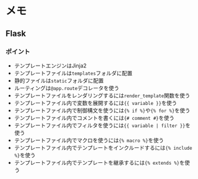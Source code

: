 # メモ

## Flask

### ポイント

- テンプレートエンジンはJinja2
- テンプレートファイルは`templates`フォルダに配置
- 静的ファイルは`static`フォルダに配置
- ルーティングは`@app.route`デコレータを使う
- テンプレートファイルをレンダリングするには`render_template`関数を使う
- テンプレートファイル内で変数を展開するには`{{ variable }}`を使う
- テンプレートファイル内で制御構文を使うには`{% if %}`や`{% for %}`を使う
- テンプレートファイル内でコメントを書くには`{# comment #}`を使う
- テンプレートファイル内でフィルタを使うには`{{ variable | filter }}`を使う
- テンプレートファイル内でマクロを使うには`{% macro %}`を使う
- テンプレートファイル内でテンプレートをインクルードするには`{% include %}`を使う
- テンプレートファイル内でテンプレートを継承するには`{% extends %}`を使う